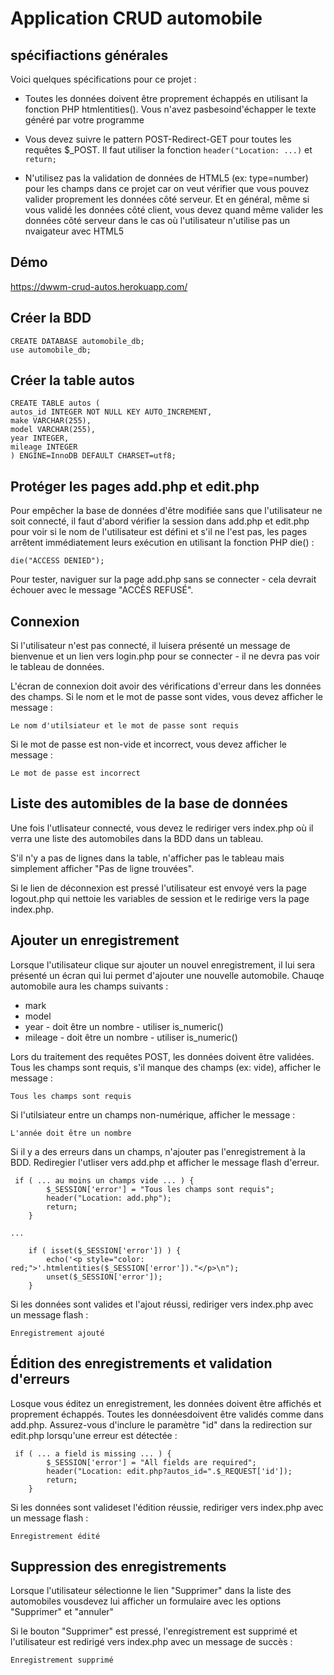 # Application CRUD automobile

## spécifiactions générales

Voici quelques spécifications pour ce projet :

- Toutes les données doivent être proprement échappés en utilisant la fonction PHP htmlentities(). Vous n'avez pasbesoind'échapper le texte généré par votre programme

- Vous devez suivre le pattern POST-Redirect-GET pour toutes les requêtes $_POST. Il faut utiliser la fonction `header("Location: ...)` et `return;`

- N'utilisez pas la validation de données de HTML5 (ex: type=number) pour les champs dans ce projet car on veut vérifier que vous pouvez valider proprement les données côté serveur. Et en général, même si vous validé les données côté client, vous devez quand même valider les données côté serveur dans le cas où l'utilisateur n'utilise pas un nvaigateur avec HTML5

## Démo

https://dwwm-crud-autos.herokuapp.com/

## Créer la BDD

```
CREATE DATABASE automobile_db;
use automobile_db;
```

## Créer la table autos

```
CREATE TABLE autos (
autos_id INTEGER NOT NULL KEY AUTO_INCREMENT,
make VARCHAR(255),
model VARCHAR(255),
year INTEGER,
mileage INTEGER
) ENGINE=InnoDB DEFAULT CHARSET=utf8;
```

## Protéger les pages add.php et edit.php

Pour empêcher la base de données d'être modifiée sans que l'utilisateur ne soit connecté, il faut d'abord vérifier la session dans add.php et edit.php pour voir si le nom de l'utilisateur est défini et s'il ne l'est pas, les pages arrêtent immédiatement leurs exécution en utilisant la fonction PHP die() :

```
die("ACCESS DENIED");
```

Pour tester, naviguer sur la page add.php sans se connecter - cela devrait échouer avec le message "ACCÈS REFUSÉ".

## Connexion

Si l'utilisateur n'est pas connecté, il luisera présenté un message de bienvenue et un lien vers login.php pour se connecter - il ne devra pas voir le tableau de données.

L'écran de connexion doit avoir des vérifications d'erreur dans les données des champs. Si le nom et le mot de passe sont vides, vous devez afficher le message :

```
Le nom d'utilsiateur et le mot de passe sont requis
```

Si le mot de passe est non-vide et incorrect, vous devez afficher le message :

```
Le mot de passe est incorrect
```

## Liste des automibles de la base de données

Une fois l'utlisateur connecté, vous devez le rediriger vers index.php où il verra une liste des automobiles dans la BDD dans un tableau.

S'il n'y a pas de lignes dans la table, n'afficher pas le tableau mais simplement afficher "Pas de ligne trouvées".

Si le lien de déconnexion est pressé l'utilisateur est envoyé vers la page logout.php qui nettoie les variables de session et le redirige vers la page index.php.

## Ajouter un enregistrement

Lorsque l'utilisateur clique sur ajouter un nouvel enregistrement, il lui sera présenté un écran qui lui permet d'ajouter une nouvelle automobile. Chauqe automobile aura les champs suivants :

- mark
- model
- year - doit être un nombre - utiliser is_numeric()
- mileage - doit être un nombre - utiliser is_numeric()

Lors du traitement des requêtes POST, les données doivent être validées. Tous les champs sont requis, s'il manque des champs (ex: vide), afficher le message :

```
Tous les champs sont requis
```

Si l'utilsiateur entre un champs non-numérique, afficher le message :

```
L'année doit être un nombre
```

Si il y a des erreurs dans un champs, n'ajouter pas l'enregistrement à la BDD. Rediregier l'utliser vers add.php et afficher le message flash d'erreur.

```
 if ( ... au moins un champs vide ... ) {
        $_SESSION['error'] = "Tous les champs sont requis";
        header("Location: add.php");
        return;
    }

...

    if ( isset($_SESSION['error']) ) {
        echo('<p style="color: red;">'.htmlentities($_SESSION['error'])."</p>\n");
        unset($_SESSION['error']);
    }
```

Si les données sont valides et l'ajout réussi, rediriger vers index.php avec un message flash :

```
Enregistrement ajouté
```

## Édition des enregistrements et validation d'erreurs

Losque vous éditez un enregistrement, les données doivent être affichés et proprement échappés. Toutes les donnéesdoivent être validés comme dans add.php. Assurez-vous d'inclure le paramètre "id" dans la redirection sur edit.php lorsqu'une erreur est détectée :

```
 if ( ... a field is missing ... ) {
        $_SESSION['error'] = "All fields are required";
        header("Location: edit.php?autos_id=".$_REQUEST['id']);
        return;
    }
```

Si les données sont valideset l'édition réussie, rediriger vers index.php avec un message flash :

```
Enregistrement édité
```

## Suppression des enregistrements

Lorsque l'utilisateur sélectionne le lien "Supprimer" dans la liste des automobiles vousdevez lui afficher un formulaire avec les options "Supprimer" et "annuler"

Si le bouton "Supprimer" est pressé, l'enregistrement est supprimé et l'utilisateur est redirigé vers index.php avec un message de succès :

```
Enregistrement supprimé
```
